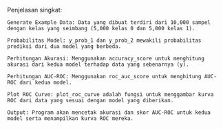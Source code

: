 Penjelasan singkat:

    Generate Example Data: Data yang dibuat terdiri dari 10,000 sampel dengan kelas yang seimbang (5,000 kelas 0 dan 5,000 kelas 1).

    Probabilitas Model: y_prob_1 dan y_prob_2 mewakili probabilitas prediksi dari dua model yang berbeda.

    Perhitungan Akurasi: Menggunakan accuracy_score untuk menghitung akurasi dari kedua model terhadap data yang sebenarnya (y).

    Perhitungan AUC-ROC: Menggunakan roc_auc_score untuk menghitung AUC-ROC dari kedua model.

    Plot ROC Curve: plot_roc_curve adalah fungsi untuk menggambar kurva ROC dari data yang sesuai dengan model yang diberikan.

    Output: Program akan mencetak akurasi dan skor AUC-ROC untuk kedua model serta menampilkan kurva ROC mereka.